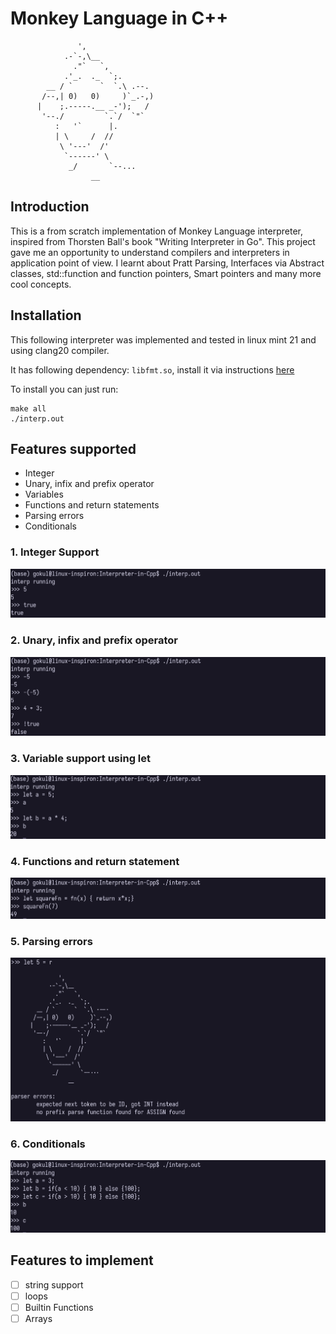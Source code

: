 # Monkey Language in C++  

```
               ',
            .-`-,\__
              ."`   `,
            .'_.  ._  `;.
        __ / `      `  `.\ .--.
       /--,| 0)   0)     )`_.-,)
      |    ;.-----.__ _-');   /
       '--./         `.`/  `"`
          :   '`      |.
          | \     /  //
           \ '---'  /'
            `------' \
             _/       `--...
                  __
```

## Introduction

This is a from scratch implementation of Monkey Language interpreter, inspired from Thorsten Ball's book 
"Writing Interpreter in Go". This project gave me an opportunity to understand compilers and interpreters in application point of view. I learnt about Pratt Parsing, Interfaces via Abstract classes, std::function and function pointers, Smart pointers and many more cool concepts. 

## Installation
This following interpreter was implemented and tested in linux mint 21 and using clang20 compiler.

It has following dependency: `libfmt.so`, install it via instructions [here](https://askubuntu.com/questions/1205765/c-fmt-library-installation-is-not-working)

To install you can just run:
```
make all
./interp.out
```

## Features supported
- Integer 
- Unary, infix and prefix operator
- Variables 
- Functions and return statements
- Parsing errors
- Conditionals

### 1. Integer Support
![integer support](images/integer_bool_support.png)

### 2. Unary, infix and prefix operator
![uiprefx_support](images/u_p_infix_op_support.png)

### 3. Variable support using let
![variable support](images/variable_support.png)

### 4. Functions and return statement
![functions](images/function_support.png)

### 5. Parsing errors 
![parsing errors](images/parsing_errors.png)

### 6. Conditionals
![conditionals](images/conditionals.png)

## Features to implement
- [ ] string support
- [ ] loops 
- [ ] Builtin Functions 
- [ ] Arrays